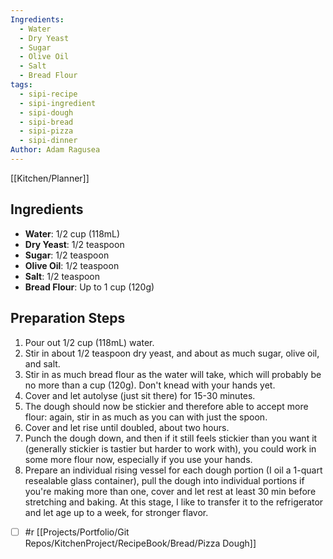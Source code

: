 ```yaml
---
Ingredients:
  - Water
  - Dry Yeast
  - Sugar
  - Olive Oil
  - Salt
  - Bread Flour
tags:
  - sipi-recipe
  - sipi-ingredient
  - sipi-dough
  - sipi-bread
  - sipi-pizza
  - sipi-dinner
Author: Adam Ragusea
---
```

[[Kitchen/Planner]]
## Ingredients

- **Water**: 1/2 cup (118mL)
- **Dry Yeast**: 1/2 teaspoon
- **Sugar**: 1/2 teaspoon
- **Olive Oil**: 1/2 teaspoon
- **Salt**: 1/2 teaspoon
- **Bread Flour**: Up to 1 cup (120g)

## Preparation Steps

1. Pour out 1/2 cup (118mL) water.
2. Stir in about 1/2 teaspoon dry yeast, and about as much sugar, olive oil, and salt.
3. Stir in as much bread flour as the water will take, which will probably be no more than a cup (120g). Don't knead with your hands yet.
4. Cover and let autolyse (just sit there) for 15-30 minutes.
5. The dough should now be stickier and therefore able to accept more flour: again, stir in as much as you can with just the spoon.
6. Cover and let rise until doubled, about two hours.
7. Punch the dough down, and then if it still feels stickier than you want it (generally stickier is tastier but harder to work with), you could work in some more flour now, especially if you use your hands.
8. Prepare an individual rising vessel for each dough portion (I oil a 1-quart resealable glass container), pull the dough into individual portions if you're making more than one, cover and let rest at least 30 min before stretching and baking. At this stage, I like to transfer it to the refrigerator and let age up to a week, for stronger flavor.



- [ ] #r [[Projects/Portfolio/Git Repos/KitchenProject/RecipeBook/Bread/Pizza Dough]]